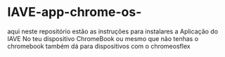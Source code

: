 # IAVE-app-chrome-os-
aqui neste repositório estão as instruções para instalares a Aplicação do IAVE No teu dispositivo ChromeBook ou mesmo que não  tenhas o chromebook também  dá para dispositivos com o chromeosflex
